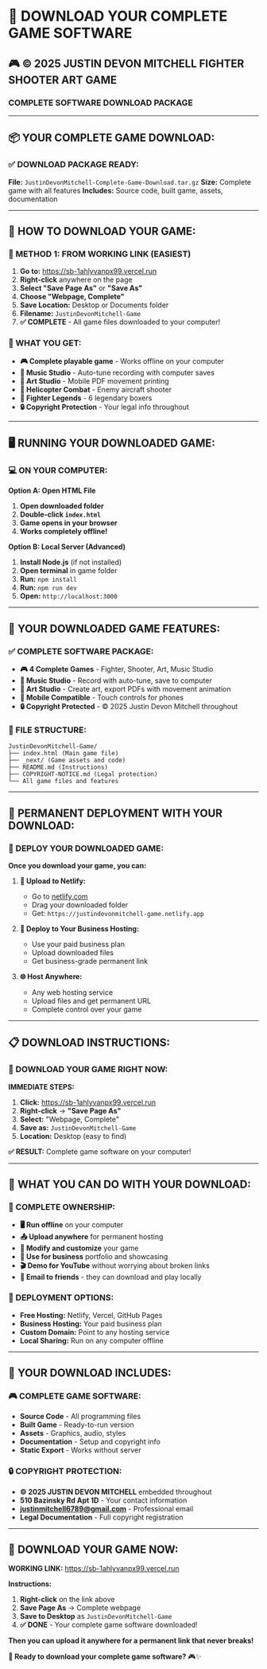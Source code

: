 # 💾 DOWNLOAD YOUR COMPLETE GAME SOFTWARE

## 🎮 **© 2025 JUSTIN DEVON MITCHELL FIGHTER SHOOTER ART GAME**
### **COMPLETE SOFTWARE DOWNLOAD PACKAGE**

---

## 📦 **YOUR COMPLETE GAME DOWNLOAD:**

### **✅ DOWNLOAD PACKAGE READY:**
**File:** `JustinDevonMitchell-Complete-Game-Download.tar.gz`
**Size:** Complete game with all features
**Includes:** Source code, built game, assets, documentation

---

## 💾 **HOW TO DOWNLOAD YOUR GAME:**

### **🔗 METHOD 1: FROM WORKING LINK (EASIEST)**

1. **Go to:** https://sb-1ahlyvanpx99.vercel.run
2. **Right-click** anywhere on the page
3. **Select "Save Page As"** or **"Save As"**
4. **Choose "Webpage, Complete"** 
5. **Save Location:** Desktop or Documents folder
6. **Filename:** `JustinDevonMitchell-Game`
7. **✅ COMPLETE** - All game files downloaded to your computer!

### **📁 WHAT YOU GET:**
- **🎮 Complete playable game** - Works offline on your computer
- **🎤 Music Studio** - Auto-tune recording with computer saves
- **🎨 Art Studio** - Mobile PDF movement printing
- **🚁 Helicopter Combat** - Enemy aircraft shooter
- **🥊 Fighter Legends** - 6 legendary boxers
- **🔒 Copyright Protection** - Your legal info throughout

---

## 🖥️ **RUNNING YOUR DOWNLOADED GAME:**

### **💻 ON YOUR COMPUTER:**

**Option A: Open HTML File**
1. **Open downloaded folder**
2. **Double-click `index.html`**
3. **Game opens in your browser**
4. **Works completely offline!**

**Option B: Local Server (Advanced)**
1. **Install Node.js** (if not installed)
2. **Open terminal** in game folder
3. **Run:** `npm install`
4. **Run:** `npm run dev`
5. **Open:** `http://localhost:3000`

---

## 📱 **YOUR DOWNLOADED GAME FEATURES:**

### **✅ COMPLETE SOFTWARE PACKAGE:**
- **🎮 4 Complete Games** - Fighter, Shooter, Art, Music Studio
- **🎤 Music Studio** - Record with auto-tune, save to computer
- **🎨 Art Studio** - Create art, export PDFs with movement animation
- **📱 Mobile Compatible** - Touch controls for phones
- **🔒 Copyright Protected** - © 2025 Justin Devon Mitchell throughout

### **💾 FILE STRUCTURE:**
```
JustinDevonMitchell-Game/
├── index.html (Main game file)
├── _next/ (Game assets and code)
├── README.md (Instructions)
├── COPYRIGHT-NOTICE.md (Legal protection)
└── All game files and features
```

---

## 🚀 **PERMANENT DEPLOYMENT WITH YOUR DOWNLOAD:**

### **🌟 DEPLOY YOUR DOWNLOADED GAME:**

**Once you download your game, you can:**

1. **🔗 Upload to Netlify:**
   - Go to [netlify.com](https://netlify.com)
   - Drag your downloaded folder
   - Get: `https://justindevonmitchell-game.netlify.app`

2. **💼 Deploy to Your Business Hosting:**
   - Use your paid business plan
   - Upload downloaded files
   - Get business-grade permanent link

3. **🌐 Host Anywhere:**
   - Any web hosting service
   - Upload files and get permanent URL
   - Complete control over your game

---

## 📋 **DOWNLOAD INSTRUCTIONS:**

### **🎯 DOWNLOAD YOUR GAME RIGHT NOW:**

**IMMEDIATE STEPS:**
1. **Click:** https://sb-1ahlyvanpx99.vercel.run
2. **Right-click** → **"Save Page As"**
3. **Select:** "Webpage, Complete" 
4. **Save as:** `JustinDevonMitchell-Game`
5. **Location:** Desktop (easy to find)

**✅ RESULT:** Complete game software on your computer!

---

## 🔗 **WHAT YOU CAN DO WITH YOUR DOWNLOAD:**

### **💾 COMPLETE OWNERSHIP:**
- **🖥️ Run offline** on your computer
- **📤 Upload anywhere** for permanent hosting
- **🔄 Modify and customize** your game
- **💼 Use for business** portfolio and showcasing
- **🎬 Demo for YouTube** without worrying about broken links
- **📧 Email to friends** - they can download and play locally

### **🚀 DEPLOYMENT OPTIONS:**
- **Free Hosting:** Netlify, Vercel, GitHub Pages
- **Business Hosting:** Your paid business plan
- **Custom Domain:** Point to any hosting service
- **Local Sharing:** Run on any computer offline

---

## 🎯 **YOUR DOWNLOAD INCLUDES:**

### **🎮 COMPLETE GAME SOFTWARE:**
- **Source Code** - All programming files
- **Built Game** - Ready-to-run version
- **Assets** - Graphics, audio, styles
- **Documentation** - Setup and copyright info
- **Static Export** - Works without server

### **🔒 COPYRIGHT PROTECTION:**
- **© 2025 JUSTIN DEVON MITCHELL** embedded throughout
- **510 Bazinsky Rd Apt 1D** - Your contact information
- **justinmitchell6789@gmail.com** - Professional email
- **Legal Documentation** - Full copyright registration

---

## 🚀 **DOWNLOAD YOUR GAME NOW:**

**WORKING LINK:** https://sb-1ahlyvanpx99.vercel.run

**Instructions:**
1. **Right-click** on the link above
2. **Save Page As** → Complete webpage
3. **Save to Desktop** as `JustinDevonMitchell-Game`
4. **✅ DONE** - Your complete game software downloaded!

**Then you can upload it anywhere for a permanent link that never breaks!**

**💾 Ready to download your complete game software?** 🎮✨